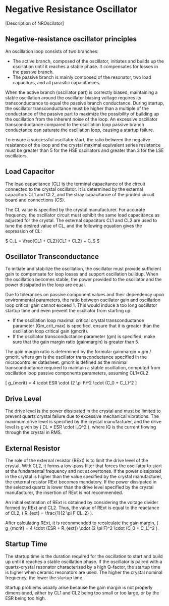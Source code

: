 # Negative Resistance Oscillator

[Description of NROscilator]

## Negative-resistance oscillator principles

An oscillation loop consists of two branches:

- The active branch, composed of the oscillator, initiates and builds up the oscillation until it reaches a stable phase. It compensates for losses in the passive branch.
- The passive branch is mainly composed of the resonator, two load capacitors, and all parasitic capacitances.

When the active branch (oscillator part) is correctly biased, maintaining a stable oscillation around the oscillator biasing voltage requires its transconductance to equal the passive branch conductance. During startup, the oscillator transconductance must be higher than a multiple of the conductance of the passive part to maximize the possibility of building up the oscillation from the inherent noise of the loop. An excessive oscillator transconductance compared to the oscillation loop passive branch conductance can saturate the oscillation loop, causing a startup failure.

To ensure a successful oscillator start, the ratio between the negative resistance of the loop and the crystal maximal equivalent series resistance must be greater than 5 for the HSE oscillators and greater than 3 for the LSE oscillators.

## Load Capacitor

The load capacitance (CL) is the terminal capacitance of the circuit connected to the crystal oscillator. It is determined by the external capacitors CL1 and CL2, and the stray capacitance of the printed circuit board and connections (CS). 

The CL value is specified by the crystal manufacturer. For accurate frequency, the oscillator circuit must exhibit the same load capacitance as adjusted for the crystal. The external capacitors CL1 and CL2 are used to tune the desired value of CL, and the following equation gives the expression of CL:

\$  C_L = \frac{CL1 + CL2}{CL1 + CL2} + C_S \$

## Oscillator Transconductance

To initiate and stabilize the oscillation, the oscillator must provide sufficient gain to compensate for loop losses and support oscillation buildup. When the oscillation becomes stable, the power provided to the oscillator and the power dissipated in the loop are equal.

Due to tolerances on passive component values and their dependency upon environmental parameters, the ratio between oscillator gain and oscillation loop critical gain cannot exceed 1. This would induce a too long oscillator startup time and even prevent the oscillator from starting up.

- If the oscillation loop maximal critical crystal transconductance parameter (Gm_crit_max) is specified, ensure that it is greater than the oscillation loop critical gain (gmcrit).
- If the oscillator transconductance parameter (gm) is specified, make sure that the gain margin ratio (gainmargin) is greater than 5.

The gain margin ratio is determined by the formula: gainmargin = gm / gmcrit, where gm is the oscillator transconductance specified in the microcontroller datasheet. gmcrit is defined as the minimal transconductance required to maintain a stable oscillation, computed from oscillation loop passive components parameters, assuming CL1=CL2.

\[ g_{mcrit} = 4 \cdot ESR \cdot (2 \pi F)^2 \cdot (C_0 + C_L)^2 \]

## Drive Level

The drive level is the power dissipated in the crystal and must be limited to prevent quartz crystal failure due to excessive mechanical vibrations. The maximum drive level is specified by the crystal manufacturer, and the drive level is given by \( DL = ESR \cdot I_Q^2 \), where IQ is the current flowing through the crystal in RMS.

## External Resistor

The role of the external resistor (RExt) is to limit the drive level of the crystal. With CL2, it forms a low-pass filter that forces the oscillator to start at the fundamental frequency and not at overtones. If the power dissipated in the crystal is higher than the value specified by the crystal manufacturer, the external resistor RExt becomes mandatory. If the power dissipated in the selected quartz is lower than the drive level specified by the crystal manufacturer, the insertion of RExt is not recommended. 

An initial estimation of RExt is obtained by considering the voltage divider formed by RExt and CL2. Thus, the value of RExt is equal to the reactance of CL2, \( R_{ext} = \frac{1}{2 \pi F CL_2} \).

After calculating RExt, it is recommended to recalculate the gain margin, \( g_{mcrit} = 4 \cdot (ESR + R_{ext}) \cdot (2 \pi F)^2 \cdot (C_0 + C_L)^2 \).

## Startup Time

The startup time is the duration required for the oscillation to start and build up until it reaches a stable oscillation phase. If the oscillator is paired with a quartz-crystal resonator characterized by a high Q-factor, the startup time is higher when ceramic resonators are used. The higher the crystal nominal frequency, the lower the startup time.

Startup problems usually arise because the gain margin is not properly dimensioned, either by CL1 and CL2 being too small or too large, or by the ESR being too high.
